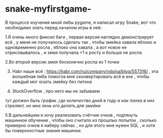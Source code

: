 # snake-myfirstgame-
В процессе изучения мной либы pygame, я написал игру Snake, вот что необходимо знать перед началом игры в неё:

1.Я очень много фиксил баги , первая версия наглядно демонстрирует всё , у меня не получалось сделать так , чтобы змейка хавала яблоко и одновременно росла , яблоко она хавала , а вот новое не отрисовывалось , и змея получала +1 к росту и больше не росла

2.Во второй версии змея бесконечно росла из 1 точки 

3. Habr наше всё : https://habr.com/ru/company/vdsina/blog/557316/ , эта волшебная либа помогла мне сконвертировать всё в exe , чтобы каждый мог юзать змейку без питона

4. StuckOverflow , про него мы не забываем

*тут должен быть график ,где количество дней в году и как палка в них стреляет, но мне лень его делать для змейки*

5.В дальнейшем я хочу реализовать счётчик очков , подтянуть машинное обучение , чтобы оно считало из прошлых попыток , сколько примерно очков я наберу сейчас , но для этого мне нужен SQL , и хотя бы поверхностные знания машинки.

